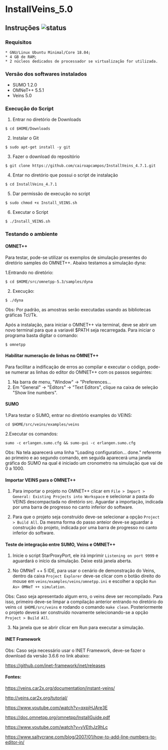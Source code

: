 # InstallVeins_5.0

## Instruções ![status](https://img.shields.io/readthedocs/pip.svg)

### Requisitos

```
* GNU/Linux Ubuntu Minimal/Core 18.04;
* 4 GB de RAM;
* 2 núcleos dedicados de processador se virtualização for utilizada.
```
### Versão dos softwares instalados

* SUMO 1.2.0
* OMNeT++ 5.5.1
* Veins 5.0

### Execução do Script

1. Entrar no diretório de Downloads

`$ cd $HOME/Downloads`

2. Instalar o Git

`$ sudo apt-get install -y git`

3. Fazer o download do repositório

`$ git clone https://github.com/cairoapcampos/InstallVeins_4.7.1.git`

4. Entar no diretório que possui o script de instalação

`$ cd InstallVeins_4.7.1`

5. Dar permissão de execução no script

`$ sudo chmod +x Install_VEINS.sh`

6. Executar o Script

`$ ./Install_VEINS.sh`

### Testando o ambiente

#### OMNET++

Para testar, pode-se utilizar os exemplos de simulação presentes do diretório samples do OMNET++. Abaixo testamos a simulação dyna:

1.Entrando no diretório:

`$ cd $HOME/src/omnetpp-5.3/samples/dyna`

2. Execução:

`$ ./dyna`

Obs: Por padrão, as amostras serão executadas usando as bibliotecas gráficas Tcl/Tk.

Após a instalação, para iniciar o OMNET++ via terminal, deve se abrir um novo terminal para que a variavél $PATH seja recarregada. Para iniciar o programa basta digitar o comando:

`$ omnetpp`

#### Habilitar numeração de linhas no OMNET++

Para facilitar a indificação de erros ao compilar e executar o código, pode-se numerar as linhas do editor do OMNET++ com os passos seguintes:

1. Na barra de menu, "Window" -> "Preferences...
2. Em "General" -> "Editors" -> "Text Editors", clique na caixa de seleção "Show line numbers".

#### SUMO

1.Para testar o SUMO, entrar no diretório examples do VEINS:

`cd $HOME/src/veins/examples/veins`

2.Executar os comandos: 

`sumo -c erlangen.sumo.cfg && sumo-gui -c erlangen.sumo.cfg`

Obs: Na tela aparecerá uma linha "Loading configuration... done." referente ao primeiro e ao segundo comando, em seguida aparecerá uma janela gráfica do SUMO na qual é iniciado um cronometro na simulação que vai de 0 a 1000.

#### Importar VEINS para o OMNET++

1. Para importar o projeto no OMNET++ clicar em `File > Import > General: Existing Projects into Workspace` e selecionar a pasta do VEINS descompactada no diretório src. Aguardar a importação, indicada por uma barra de progresso no canto inferior do software.

2. Para que o projeto seja construído deve-se selecionar a opção `Project > Build All`. Da mesma forma do passo anteior deve-se aguardar a construção do projeto, indicada por uma barra de progresso no canto inferior do software.

#### Teste de integração entre SUMO, Veins e OMNET++

1. Inicie o script StarProxyPort, ele irá imprimir `Listening on port 9999` e aguardará o início da simulação. Deixe está janela aberta.

2. No OMNeT ++ 5 IDE, para usar o cenário de demonstração do Veins, dentro da caixa `Project Explorer` deve-se clicar com o botão direito do mouse em `veins/examples/veins/omnetpp.ini` e escolher a opção `Run As> OMNeT ++ simulation`. 

Obs: Caso seja apresentado algum erro, o veins deve ser recompilado. Para isso, primeiro deve-se limpar a compilação anterior entrando no diretório do veins `cd $HOME/src/veins` e rodando o comando `make clean`. Posteriormente o projeto deverá ser construído novamente selecionando-se a opção `Project > Build All`.

3. Na janela que se abrir clicar em Run para executar a simulação.

#### INET Framework

Obs: Caso seja necessário usar o INET Framework, deve-se fazer o download da versão 3.6.6 no link abaixo:

https://github.com/inet-framework/inet/releases

#### Fontes:

https://veins.car2x.org/documentation/instant-veins/

http://veins.car2x.org/tutorial/

https://www.youtube.com/watch?v=qxpjHJAre3E

https://doc.omnetpp.org/omnetpp/InstallGuide.pdf

https://www.youtube.com/watch?v=yVEthJz9hLc

https://www.saltycrane.com/blog/2007/01/how-to-add-line-numbers-to-editor-in/
